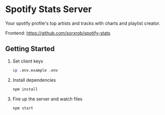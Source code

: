 # Spotify Stats Server

Your spotify profile's top artists and tracks with charts and playlist creator.

Frontend: https://github.com/sorxrob/spotify-stats

## Getting Started

1. Set client keys

   ```bash
   cp .env.example .env
   ```

2. Install dependencies

   ```bash
   npm install
   ```

3. Fire up the server and watch files

   ```bash
   npm start
   ```